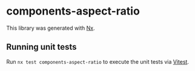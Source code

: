 # components-aspect-ratio

This library was generated with [Nx](https://nx.dev).

## Running unit tests

Run `nx test components-aspect-ratio` to execute the unit tests via [Vitest](https://vitest.dev/).
